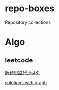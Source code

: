 # repo-boxes
Repository collections

# Algo
## leetcode
[解题思路(代码JS)](https://github.com/MisterBooo/LeetCodeAnimation)

[solutions with graph](https://github.com/MisterBooo/LeetCodeAnimation)
